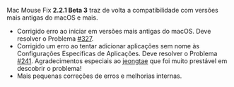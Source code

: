 Mac Mouse Fix __2.2.1 Beta 3__ traz de volta a compatibilidade com versões mais antigas do macOS e mais.

- Corrigido erro ao iniciar em versões mais antigas do macOS. Deve resolver o Problema [#327](https://github.com/noah-nuebling/mac-mouse-fix/issues/327).
- Corrigido um erro ao tentar adicionar aplicações sem nome às Configurações Específicas de Aplicações. Deve resolver o Problema [#241](https://github.com/noah-nuebling/mac-mouse-fix/issues/241). Agradecimentos especiais ao [jeongtae](https://github.com/jeongtae) que foi muito prestável em descobrir o problema!
- Mais pequenas correções de erros e melhorias internas.